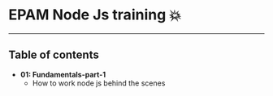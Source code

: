 # EPAM Node Js training 💥

---

## Table of contents

- **01: Fundamentals-part-1**
    - How to work node js behind the scenes
    
  
